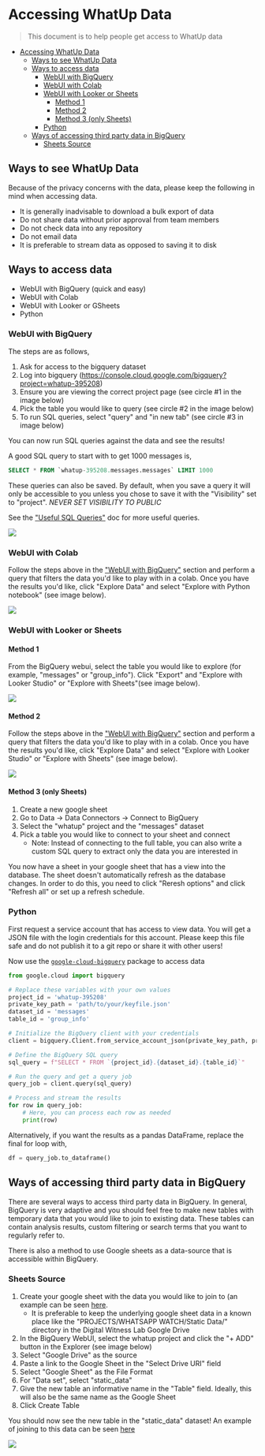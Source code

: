 # Accessing WhatUp Data

> This document is to help people get access to WhatUp data


<!--ts-->
* [Accessing WhatUp Data](./110-accessing-data.md#accessing-whatup-data)
   * [Ways to see WhatUp Data](./110-accessing-data.md#ways-to-see-whatup-data)
   * [Ways to access data](./110-accessing-data.md#ways-to-access-data)
      * [WebUI with BigQuery](./110-accessing-data.md#webui-with-bigquery)
      * [WebUI with Colab](./110-accessing-data.md#webui-with-colab)
      * [WebUI with Looker or Sheets](./110-accessing-data.md#webui-with-looker-or-sheets)
         * [Method 1](./110-accessing-data.md#method-1)
         * [Method 2](./110-accessing-data.md#method-2)
         * [Method 3 (only Sheets)](./110-accessing-data.md#method-3-only-sheets)
      * [Python](./110-accessing-data.md#python)
   * [Ways of accessing third party data in BigQuery](./110-accessing-data.md#ways-of-accessing-third-party-data-in-bigquery)
      * [Sheets Source](./110-accessing-data.md#sheets-source)

<!-- Added by: runner, at: Fri Sep  8 10:46:04 UTC 2023 -->

<!--te-->


## Ways to see WhatUp Data

Because of the privacy concerns with the data, please keep the following in mind when accessing data.

- It is generally inadvisable to download a bulk export of data
- Do not share data without prior approval from team members
- Do not check data into any repository
- Do not email data
- It is preferable to stream data as opposed to saving it to disk


## Ways to access data

- WebUI with BigQuery (quick and easy)
- WebUI with Colab
- WebUI with Looker or GSheets
- Python


### WebUI with BigQuery

The steps are as follows,

1. Ask for access to the bigquery dataset
2. Log into bigquery (https://console.cloud.google.com/bigquery?project=whatup-395208)
3. Ensure you are viewing the correct project page (see circle #1 in the image below)
4. Pick the table you would like to query (see circle #2 in the image below)
5. To run SQL queries, select "query" and "in new tab" (see circle #3 in image below)

You can now run SQL queries against the data and see the results!

A good SQL query to start with to get 1000 messages is,

```sql
SELECT * FROM `whatup-395208.messages.messages` LIMIT 1000
```

These queries can also be saved. By default, when you save a query it will only be accessible to you unless you chose to save it with the "Visibility" set to "project". *NEVER SET VISIBILITY TO PUBLIC*

See the ["Useful SQL Queries"](150-useful-sql-queries.md) doc for more useful queries.

![](images/webui-bigquery.png)


### WebUI with Colab

Follow the steps above in the ["WebUI with BigQuery"](#webui-with-bigquery) section and perform a query that filters the data you'd like to play with in a colab. Once you have the results you'd like, click "Explore Data" and select "Explore with Python notebook" (see image below).

![](images/webui-explore-data.png)


### WebUI with Looker or Sheets

#### Method 1

From the BigQuery webui, select the table you would like to explore (for example, "messages" or "group_info"). Click "Export" and "Explore with Looker Studio" or "Explore with Sheets"(see image below).

![](images/webui-export-data.png)


#### Method 2

Follow the steps above in the ["WebUI with BigQuery"](#webui-with-bigquery) section and perform a query that filters the data you'd like to play with in a colab. Once you have the results you'd like, click "Explore Data" and select "Explore with Looker Studio" or "Explore with Sheets" (see image below).

![](images/webui-explore-data.png)


#### Method 3 (only Sheets)

1. Create a new google sheet
2. Go to Data -> Data Connectors -> Connect to BigQuery
3. Select the "whatup" project and the "messages" dataset
4. Pick a table you would like to connect to your sheet and connect
    - Note: Instead of connecting to the full table, you can also write a custom SQL query to extract only the data you are interested in

You now have a sheet in your google sheet that has a view into the database. The sheet doesn't automatically refresh as the database changes. In order to do this, you need to click "Reresh options" and click "Refresh all" or set up a refresh schedule.


### Python

First request a service account that has access to view data. You will get a JSON file with the login credentials for this account. Please keep this file safe and do not publish it to a git repo or share it with other users!

Now use the [`google-cloud-bigquery`](https://cloud.google.com/python/docs/reference/bigquery/latest) package to access data

```python
from google.cloud import bigquery

# Replace these variables with your own values
project_id = 'whatup-395208'
private_key_path = 'path/to/your/keyfile.json'
dataset_id = 'messages'
table_id = 'group_info'

# Initialize the BigQuery client with your credentials
client = bigquery.Client.from_service_account_json(private_key_path, project=project_id)

# Define the BigQuery SQL query
sql_query = f"SELECT * FROM `{project_id}.{dataset_id}.{table_id}`"

# Run the query and get a query job
query_job = client.query(sql_query)

# Process and stream the results
for row in query_job:
    # Here, you can process each row as needed
    print(row)
```

Alternatively, if you want the results as a pandas DataFrame, replace the final for loop with,

```python
df = query_job.to_dataframe()
```


## Ways of accessing third party data in BigQuery

There are several ways to access third party data in BigQuery. In general, BigQuery is very adaptive and you should feel free to make new tables with temporary data that you would like to join to existing data. These tables can contain analysis results, custom filtering or search terms that you want to regularly refer to.

There is also a method to use Google sheets as a data-source that is accessible within BigQuery.


### Sheets Source

1. Create your google sheet with the data you would like to join to (an example can be seen [here](https://docs.google.com/spreadsheets/d/1XfmTxdeY2odLUX5SLkftwnyPNzIOwWmM7AxUQlXpYEk/edit). 
    - It is preferable to keep the underlying google sheet data in a known place like the "PROJECTS/WHATSAPP WATCH/Static Data/" directory in the Digital Witness Lab Google Drive
2. In the BigQuery WebUI, select the whatup project and click the "+ ADD" button in the Explorer (see image below)
3. Select "Google Drive" as the source
4. Paste a link to the Google Sheet in the "Select Drive URI" field
5. Select "Google Sheet" as the File Format
6. For "Data set", select "static_data"
7. Give the new table an informative name in the "Table" field. Ideally, this will also be the same name as the Google Sheet
8. Click Create Table

You should now see the new table in the "static_data" dataset! An example of joining to this data can be seen [here](150-useful-sql-queries.md#filtering-messages-by-keywords-in-second-table)

![](images/webui-add-data-source.png)

